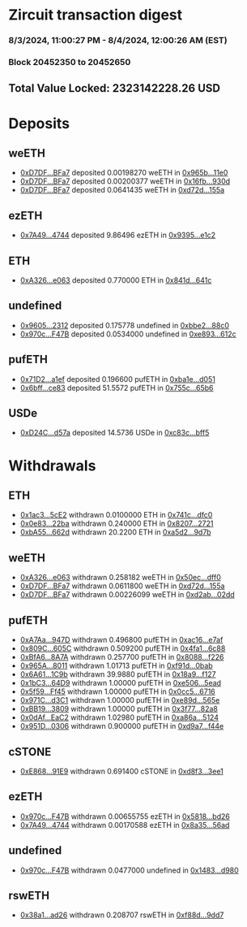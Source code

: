 # Zircuit transaction digest
### 8/3/2024, 11:00:27 PM - 8/4/2024, 12:00:26 AM (EST)
### Block 20452350 to 20452650

## Total Value Locked: 2323142228.26 USD

# Deposits
## weETH
- [0xD7DF...BFa7](https://etherscan.io/address/0xD7DF7E085214743530afF339aFC420c7c720BFa7) deposited 0.00198270 weETH in [0x965b...11e0](https://etherscan.io/tx/0xD7DF7E085214743530afF339aFC420c7c720BFa7)
- [0xD7DF...BFa7](https://etherscan.io/address/0xD7DF7E085214743530afF339aFC420c7c720BFa7) deposited 0.00200377 weETH in [0x16fb...930d](https://etherscan.io/tx/0xD7DF7E085214743530afF339aFC420c7c720BFa7)
- [0xD7DF...BFa7](https://etherscan.io/address/0xD7DF7E085214743530afF339aFC420c7c720BFa7) deposited 0.0641435 weETH in [0xd72d...155a](https://etherscan.io/tx/0xD7DF7E085214743530afF339aFC420c7c720BFa7)
## ezETH
- [0x7A49...4744](https://etherscan.io/address/0x7A493Be5c2ce014cD049Bf178a1ac0Db1B434744) deposited 9.86496 ezETH in [0x9395...e1c2](https://etherscan.io/tx/0x7A493Be5c2ce014cD049Bf178a1ac0Db1B434744)
## ETH
- [0xA326...e063](https://etherscan.io/address/0xA3268eDfd84415472D9c30eCdEBa487f865Ee063) deposited 0.770000 ETH in [0x841d...641c](https://etherscan.io/tx/0xA3268eDfd84415472D9c30eCdEBa487f865Ee063)
## undefined
- [0x9605...2312](https://etherscan.io/address/0x9605a73EC78D6b3564dECD7D09878d739ed32312) deposited 0.175778 undefined in [0xbbe2...88c0](https://etherscan.io/tx/0x9605a73EC78D6b3564dECD7D09878d739ed32312)
- [0x970c...F47B](https://etherscan.io/address/0x970cd34Ae6cd736dA612Ef503A405eBd133aF47B) deposited 0.0534000 undefined in [0xe893...612c](https://etherscan.io/tx/0x970cd34Ae6cd736dA612Ef503A405eBd133aF47B)
## pufETH
- [0x71D2...a1ef](https://etherscan.io/address/0x71D2d44ce48E998e67A0bEC6C09a27a219cda1ef) deposited 0.196600 pufETH in [0xba1e...d051](https://etherscan.io/tx/0x71D2d44ce48E998e67A0bEC6C09a27a219cda1ef)
- [0x6bff...ce83](https://etherscan.io/address/0x6bffA9d80fc8Add0cb3224dBdEE5C9002808ce83) deposited 51.5572 pufETH in [0x755c...65b6](https://etherscan.io/tx/0x6bffA9d80fc8Add0cb3224dBdEE5C9002808ce83)
## USDe
- [0xD24C...d57a](https://etherscan.io/address/0xD24Cfe2d0fa81369ca6291c28ac5426e16B6d57a) deposited 14.5736 USDe in [0xc83c...bff5](https://etherscan.io/tx/0xD24Cfe2d0fa81369ca6291c28ac5426e16B6d57a)
# Withdrawals
## ETH
- [0x1ac3...5cE2](https://etherscan.io/address/0x1ac378717ED04D3651356961b7FD899f49005cE2) withdrawn 0.0100000 ETH in [0x741c...dfc0](https://etherscan.io/tx/0x1ac378717ED04D3651356961b7FD899f49005cE2)
- [0x0e83...22ba](https://etherscan.io/address/0x0e835d01cf579eC63Cd8De4E3197f1e4e5e322ba) withdrawn 0.240000 ETH in [0x8207...2721](https://etherscan.io/tx/0x0e835d01cf579eC63Cd8De4E3197f1e4e5e322ba)
- [0xbA55...662d](https://etherscan.io/address/0xbA55BDbF959DF826dA6c35487eB15FaD2164662d) withdrawn 20.2200 ETH in [0xa5d2...9d7b](https://etherscan.io/tx/0xbA55BDbF959DF826dA6c35487eB15FaD2164662d)
## weETH
- [0xA326...e063](https://etherscan.io/address/0xA3268eDfd84415472D9c30eCdEBa487f865Ee063) withdrawn 0.258182 weETH in [0x50ec...dff0](https://etherscan.io/tx/0xA3268eDfd84415472D9c30eCdEBa487f865Ee063)
- [0xD7DF...BFa7](https://etherscan.io/address/0xD7DF7E085214743530afF339aFC420c7c720BFa7) withdrawn 0.0611800 weETH in [0xd72d...155a](https://etherscan.io/tx/0xD7DF7E085214743530afF339aFC420c7c720BFa7)
- [0xD7DF...BFa7](https://etherscan.io/address/0xD7DF7E085214743530afF339aFC420c7c720BFa7) withdrawn 0.00226099 weETH in [0xd2ab...02dd](https://etherscan.io/tx/0xD7DF7E085214743530afF339aFC420c7c720BFa7)
## pufETH
- [0xA7Aa...947D](https://etherscan.io/address/0xA7Aa8509AB92511dB2c9566ad94389e594Bf947D) withdrawn 0.496800 pufETH in [0xac16...e7af](https://etherscan.io/tx/0xA7Aa8509AB92511dB2c9566ad94389e594Bf947D)
- [0x809C...605C](https://etherscan.io/address/0x809C744428450391675F38A5B949d6F39035605C) withdrawn 0.509200 pufETH in [0x4fa1...6c88](https://etherscan.io/tx/0x809C744428450391675F38A5B949d6F39035605C)
- [0xBfA6...8A7A](https://etherscan.io/address/0xBfA687F59896B44EF1e793A453bC374a7DB68A7A) withdrawn 0.257700 pufETH in [0x8088...f226](https://etherscan.io/tx/0xBfA687F59896B44EF1e793A453bC374a7DB68A7A)
- [0x965A...8011](https://etherscan.io/address/0x965Aa21942Eec8d8EacFa11F226960e5CC8F8011) withdrawn 1.01713 pufETH in [0xf91d...0bab](https://etherscan.io/tx/0x965Aa21942Eec8d8EacFa11F226960e5CC8F8011)
- [0x6A61...1C9b](https://etherscan.io/address/0x6A613b06Cc38B13652EC33f6c623b02eD4481C9b) withdrawn 39.9880 pufETH in [0x18a9...f127](https://etherscan.io/tx/0x6A613b06Cc38B13652EC33f6c623b02eD4481C9b)
- [0x1bC3...64D9](https://etherscan.io/address/0x1bC35144866B5018952b8DAF51710d5c298264D9) withdrawn 1.00000 pufETH in [0xe506...5ead](https://etherscan.io/tx/0x1bC35144866B5018952b8DAF51710d5c298264D9)
- [0x5f59...Ff45](https://etherscan.io/address/0x5f59a866D00Df41e5de897e6217fED2c8E24Ff45) withdrawn 1.00000 pufETH in [0x0cc5...6716](https://etherscan.io/tx/0x5f59a866D00Df41e5de897e6217fED2c8E24Ff45)
- [0x971C...d3C1](https://etherscan.io/address/0x971C7975A3f1AAF3f3e3e2E7Ec30F7c8D86Bd3C1) withdrawn 1.00000 pufETH in [0xe89d...565e](https://etherscan.io/tx/0x971C7975A3f1AAF3f3e3e2E7Ec30F7c8D86Bd3C1)
- [0xBB19...3809](https://etherscan.io/address/0xBB19D9716Da75F19c86C4fD4F4ff86751b403809) withdrawn 1.00000 pufETH in [0x3f77...82a8](https://etherscan.io/tx/0xBB19D9716Da75F19c86C4fD4F4ff86751b403809)
- [0x0dAf...EaC2](https://etherscan.io/address/0x0dAf87b2048A8b5fCbF2c550B13d5bcE20deEaC2) withdrawn 1.02980 pufETH in [0xa86a...5124](https://etherscan.io/tx/0x0dAf87b2048A8b5fCbF2c550B13d5bcE20deEaC2)
- [0x951D...0306](https://etherscan.io/address/0x951D3607385F8D5Bd2B0f030feF33878759F0306) withdrawn 0.900000 pufETH in [0xd9a7...f44e](https://etherscan.io/tx/0x951D3607385F8D5Bd2B0f030feF33878759F0306)
## cSTONE
- [0xE868...91E9](https://etherscan.io/address/0xE86895917548195c2e2b53aD62Db65f6782491E9) withdrawn 0.691400 cSTONE in [0xd8f3...3ee1](https://etherscan.io/tx/0xE86895917548195c2e2b53aD62Db65f6782491E9)
## ezETH
- [0x970c...F47B](https://etherscan.io/address/0x970cd34Ae6cd736dA612Ef503A405eBd133aF47B) withdrawn 0.00655755 ezETH in [0x5818...bd26](https://etherscan.io/tx/0x970cd34Ae6cd736dA612Ef503A405eBd133aF47B)
- [0x7A49...4744](https://etherscan.io/address/0x7A493Be5c2ce014cD049Bf178a1ac0Db1B434744) withdrawn 0.00170588 ezETH in [0x8a35...56ad](https://etherscan.io/tx/0x7A493Be5c2ce014cD049Bf178a1ac0Db1B434744)
## undefined
- [0x970c...F47B](https://etherscan.io/address/0x970cd34Ae6cd736dA612Ef503A405eBd133aF47B) withdrawn 0.0477000 undefined in [0x1483...d980](https://etherscan.io/tx/0x970cd34Ae6cd736dA612Ef503A405eBd133aF47B)
## rswETH
- [0x38a1...ad26](https://etherscan.io/address/0x38a1868532aF93d272e310CDaedC419bD046ad26) withdrawn 0.208707 rswETH in [0xf88d...9dd7](https://etherscan.io/tx/0x38a1868532aF93d272e310CDaedC419bD046ad26)
